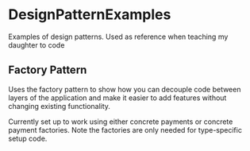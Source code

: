 # DesignPatternExamples
Examples of design patterns. Used as reference when teaching my daughter to code


## Factory Pattern
Uses the factory pattern to show how you can decouple code between layers of the application and make it easier to add features without changing existing functionality.

Currently set up to work using either concrete payments or concrete payment factories. Note the factories are only needed for type-specific setup code. 
